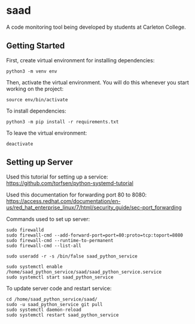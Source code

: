 # saad
A code monitoring tool being developed by students at Carleton College.

## Getting Started
First, create virtual environment for installing dependencies:

```
python3 -m venv env
```

Then, activate the virtual environment. You will do this whenever you start working on the project:

```
source env/bin/activate
```

To install dependencies:

```
python3 -m pip install -r requirements.txt
```


To leave the virtual environment:

```
deactivate
```

## Setting up Server

Used this tutorial for setting up a service:
<https://github.com/torfsen/python-systemd-tutorial>

Used this documentation for forwarding port 80 to 8080:
<https://access.redhat.com/documentation/en-us/red_hat_enterprise_linux/7/html/security_guide/sec-port_forwarding>

Commands used to set up server:

```
sudo firewalld
sudo firewall-cmd --add-forward-port=port=80:proto=tcp:toport=8080
sudo firewall-cmd --runtime-to-permanent
sudo firewall-cmd --list-all

sudo useradd -r -s /bin/false saad_python_service

sudo systemctl enable /home/saad_python_service/saad/saad_python_service.service
sudo systemctl start saad_python_service
```

To update server code and restart service:

```
cd /home/saad_python_service/saad/
sudo -u saad_python_service git pull
sudo systemctl daemon-reload
sudo systemctl restart saad_python_service
```
